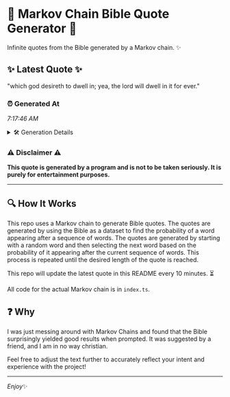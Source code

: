 # 📖 Markov Chain Bible Quote Generator 📖

Infinite quotes from the Bible generated by a Markov chain. ✨

## ✨ Latest Quote ✨
"which god desireth to dwell in; yea, the lord will dwell in it for ever."

### ⏰ Generated At
*7:17:46 AM*

<details>
    <summary>🛠️ Generation Details</summary>
    <p>
        <strong>🌱 Seed:</strong> which<br>
        <strong>🔄 Iterations:</strong> 14<br>
        <strong>📜 Context History:</strong><br>[ which ]: god<br>[ which, god ]: desireth<br>[ which, god, desireth ]: to<br>[ which, god, desireth, to ]: dwell<br>[ which, god, desireth, to, dwell ]: in;<br>[ which, god, desireth, to, dwell, in; ]: yea,<br>[ god, desireth, to, dwell, in;, yea, ]: the<br>[ desireth, to, dwell, in;, yea,, the ]: lord<br>[ to, dwell, in;, yea,, the, lord ]: will<br>[ dwell, in;, yea,, the, lord, will ]: dwell<br>[ in;, yea,, the, lord, will, dwell ]: in<br>[ yea,, the, lord, will, dwell, in ]: it<br>[ the, lord, will, dwell, in, it ]: for<br>[ lord, will, dwell, in, it, for ]: ever.<br>
    </p>
</details>

### ⚠️ Disclaimer ⚠️
**This quote is generated by a program and is not to be taken seriously. It is purely for entertainment purposes.**

---

## 🔍 How It Works

This repo uses a Markov chain to generate Bible quotes. The quotes are generated by using the Bible as a dataset to find the probability of a word appearing after a sequence of words. The quotes are generated by starting with a random word and then selecting the next word based on the probability of it appearing after the current sequence of words. This process is repeated until the desired length of the quote is reached.

This repo will update the latest quote in this README every 10 minutes. ⏳

All code for the actual Markov chain is in `index.ts`.

## ❓ Why

I was just messing around with Markov Chains and found that the Bible surprisingly yielded good results when prompted. 
It was suggested by a friend, and I am in no way christian.

Feel free to adjust the text further to accurately reflect your intent and experience with the project!

---

*Enjoy*✨
